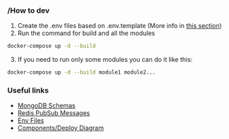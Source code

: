 ### /How to dev

1. Create the .env files based on .env.template (More info in [this section](#env))
2. Run the command for build and all the modules

```bash
docker-compose up -d --build
```

3. If you need to run only some modules you can do it like this:

```bash
docker-compose up -d --build module1 module2...
```

### Useful links

- [MongoDB Schemas](mongo/schemas/)
- [Redis PubSub Messages](redis/)
- [Env Files](env.md)
- [Components/Deploy Diagram]()